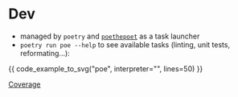 # Dev

- managed by `poetry` and [`poethepoet`](https://github.com/nat-n/poethepoet) as a task launcher
- `poetry run poe --help` to see available tasks (linting, unit tests, reformating...):

{{ code_example_to_svg("poe", interpreter="", lines=50) }}

[Coverage]({{coverage}})
